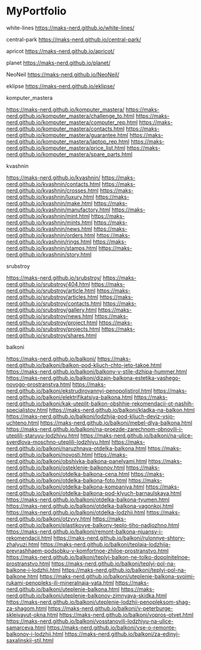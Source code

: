 # MyPortfolio

white-lines
https://maks-nerd.github.io/white-lines/

central-park
https://maks-nerd.github.io/central-park/

apricot
https://maks-nerd.github.io/apricot/

planet
https://maks-nerd.github.io/planet/

NeoNeil
https://maks-nerd.github.io/NeoNeil/

eklipse
https://maks-nerd.github.io/eklipse/

komputer_mastera

https://maks-nerd.github.io/komputer_mastera/
https://maks-nerd.github.io/komputer_mastera/challenge_to.html
https://maks-nerd.github.io/komputer_mastera/computer_rep.html
https://maks-nerd.github.io/komputer_mastera/contacts.html
https://maks-nerd.github.io/komputer_mastera/guarantee.html
https://maks-nerd.github.io/komputer_mastera/laptop_rep.html
https://maks-nerd.github.io/komputer_mastera/price_list.html
https://maks-nerd.github.io/komputer_mastera/spare_parts.html

kvashnin

https://maks-nerd.github.io/kvashnin/
https://maks-nerd.github.io/kvashnin/contacts.html
https://maks-nerd.github.io/kvashnin/crosses.html
https://maks-nerd.github.io/kvashnin/luxury.html
https://maks-nerd.github.io/kvashnin/make.html
https://maks-nerd.github.io/kvashnin/manufactory.html
https://maks-nerd.github.io/kvashnin/mint.html
https://maks-nerd.github.io/kvashnin/mints.html
https://maks-nerd.github.io/kvashnin/news.html
https://maks-nerd.github.io/kvashnin/orders.html
https://maks-nerd.github.io/kvashnin/rings.html
https://maks-nerd.github.io/kvashnin/stamps.html
https://maks-nerd.github.io/kvashnin/story.html

srubstroy

https://maks-nerd.github.io/srubstroy/
https://maks-nerd.github.io/srubstroy/404.html
https://maks-nerd.github.io/srubstroy/article.html
https://maks-nerd.github.io/srubstroy/articles.html
https://maks-nerd.github.io/srubstroy/contacts.html
https://maks-nerd.github.io/srubstroy/gallery.html
https://maks-nerd.github.io/srubstroy/news.html
https://maks-nerd.github.io/srubstroy/project.html
https://maks-nerd.github.io/srubstroy/projects.html
https://maks-nerd.github.io/srubstroy/shares.html

balkoni

https://maks-nerd.github.io/balkoni/
https://maks-nerd.github.io/balkoni/balkon-pod-kljuch-chto-jeto-takoe.html
https://maks-nerd.github.io/balkoni/balkony-v-stile-dzhipa-hummer.html
https://maks-nerd.github.io/balkoni/dizajn-balkona-estetika-vashego-novogo-prostranstva.html
https://maks-nerd.github.io/balkoni/ekstrudirovannyj-penopolistirol.html
https://maks-nerd.github.io/balkoni/elektrifikatsiya-balkona.html
https://maks-nerd.github.io/balkoni/kak-uteplit-balkon-obshhie-rekomendacii-ot-nashih-specialistov.html
https://maks-nerd.github.io/balkoni/kladka-na-balkon.html
https://maks-nerd.github.io/balkoni/lodzhija-pod-kljuch-deviz-vsjo-uchteno.html
https://maks-nerd.github.io/balkoni/mebel-dlya-balkona.html
https://maks-nerd.github.io/balkoni/na-proezde-zarechnom-obnovili-i-uteplili-staruyu-lodzhiyu.html
https://maks-nerd.github.io/balkoni/na-ulice-sverdlova-moschno-uteplili-lodzhiyu.html
https://maks-nerd.github.io/balkoni/naruzhnaya-otdelka-balkona.html
https://maks-nerd.github.io/balkoni/novosti.html
https://maks-nerd.github.io/balkoni/obshivka-balkona-panelyami.html
https://maks-nerd.github.io/balkoni/osteklenie-balkonov.html
https://maks-nerd.github.io/balkoni/otdelka-balkona-cena.html
https://maks-nerd.github.io/balkoni/otdelka-balkona-foto.html
https://maks-nerd.github.io/balkoni/otdelka-balkona-kompaniya.html
https://maks-nerd.github.io/balkoni/otdelka-balkona-pod-klyuch-barnaulskaya.html
https://maks-nerd.github.io/balkoni/otdelka-balkona-tyumen.html
https://maks-nerd.github.io/balkoni/otdelka-balkona-vagonkoj.html
https://maks-nerd.github.io/balkoni/otdelka-lodzhii.html
https://maks-nerd.github.io/balkoni/otzyvy.html
https://maks-nerd.github.io/balkoni/plastikovye-balkony-teplo-tiho-nadjozhno.html
https://maks-nerd.github.io/balkoni/remont-balkona-njuansy-i-rekomendacii.html
https://maks-nerd.github.io/balkoni/rulonnye-shtory-zhalyuzi.html
https://maks-nerd.github.io/balkoni/teplaja-lodzhija-prevrashhaem-podsobku-v-komfortnoe-zhiloe-prostranstvo.html
https://maks-nerd.github.io/balkoni/teplyj-balkon-ne-tolko-dopolnitelnoe-prostranstvo.html
https://maks-nerd.github.io/balkoni/teplyj-pol-na-balkone-i-lodzhii.html
https://maks-nerd.github.io/balkoni/teplyj-pol-na-balkone.html
https://maks-nerd.github.io/balkoni/uteplenie-balkona-svoimi-rukami-penopleks-ili-mineralnaja-vata.html
https://maks-nerd.github.io/balkoni/uteplenie-balkona.html
https://maks-nerd.github.io/balkoni/uteplenie-balkonov-zimnyaya-skidka.html
https://maks-nerd.github.io/balkoni/uteplenie-lodzhii-penopleksom-shag-za-shagom.html
https://maks-nerd.github.io/balkoni/v-peterburge-skleivayut-okna.html
https://maks-nerd.github.io/balkoni/vopros-otvet.html
https://maks-nerd.github.io/balkoni/vosstanovili-lodzhiyu-na-ulice-samarceva.html
https://maks-nerd.github.io/balkoni/vse-o-remonte-balkonov-i-lodzhij.html
https://maks-nerd.github.io/balkoni/za-edinyj-saxalinskij-stil.html
